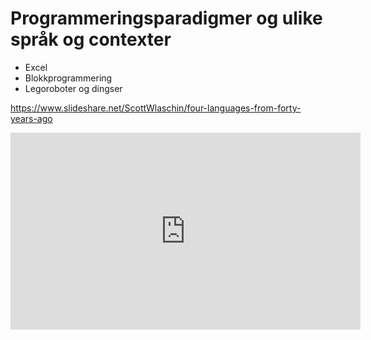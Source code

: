 # Programmeringsparadigmer og ulike språk og contexter

 - Excel
 - Blokkprogrammering
 - Legoroboter og dingser

https://www.slideshare.net/ScottWlaschin/four-languages-from-forty-years-ago

<iframe width="560" height="315" src="https://www.youtube.com/embed/0fpDlAEQio4" frameborder="0" allow="autoplay; encrypted-media" allowfullscreen></iframe>